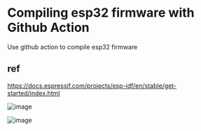 # Compiling esp32 firmware with Github Action

Use github action to compile esp32 firmware

## ref

https://docs.espressif.com/projects/esp-idf/en/stable/get-started/index.html

![image](https://github.com/lovesugarxyz/build_esp32/blob/main/readmeimg/8s.jpg)

![image](https://github.com/lovesugarxyz/build_esp32/blob/main/readmeimg/6g.gif)

